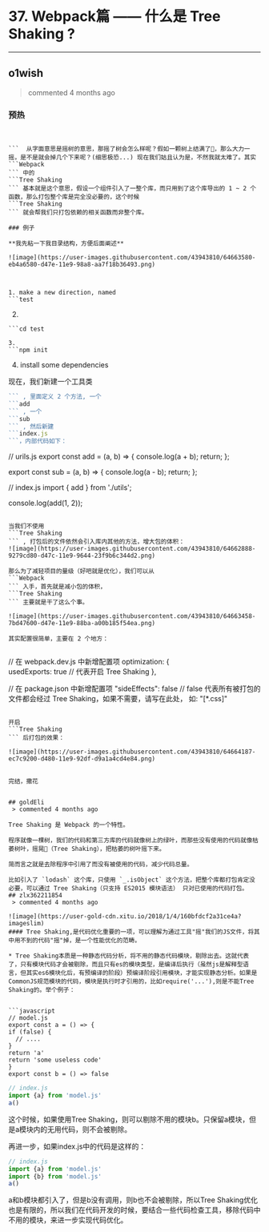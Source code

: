 
 # 37. Webpack篇 —— 什么是 Tree Shaking ? 
 

      
 ***
## o1wish 
 > commented 4 months ago 

### 预热

​
```Tree Shaking
```  从字面意思是摇树的意思，那摇了树会怎么样呢？假如一颗树上结满了🍐，那么大力一摇，是不是就会掉几个下来呢？(细思极恐...) 现在我们姑且认为是，不然我就太难了。其实 
```Webpack
``` 中的 
```Tree Shaking
``` 基本就是这个意思，假设一个组件引入了一整个库，而只用到了这个库导出的 1 ~ 2 个函数，那么打包整个库是完全没必要的，这个时候 
```Tree Shaking
``` 就会帮我们只打包依赖的相关函数而非整个库。

### 例子

**我先粘一下我目录结构，方便后面阐述**

![image](https://user-images.githubusercontent.com/43943810/64663580-eb4a6580-d47e-11e9-98a8-aa7f18b36493.png)



1. make a new direction, named 
```test
```
2. 
```
```cd test
```
```
3. 
```npm init
```
4. install some dependencies

现在，我们新建一个工具类 
```util.js
``` , 里面定义 2 个方法, 一个 
```add
``` , 一个 
```sub
``` , 然后新建 
```index.js
```，内部代码如下：


```
// urils.js
export const add = (a, b) => {
  console.log(a + b);
  return;
};

export const sub = (a, b) => {
  console.log(a - b);
  return;
};

// index.js
import { add } from './utils';

console.log(add(1, 2));

```

当我们不使用 
```Tree Shaking
``` , 打包后的文件依然会引入库内其他的方法，增大包的体积：
![image](https://user-images.githubusercontent.com/43943810/64662888-9279cd80-d47c-11e9-9644-23f9b6c344d2.png)

那么为了减轻项目的量级（好吧就是优化），我们可以从 
```Webpack
``` 入手，首先就是减小包的体积，
```Tree Shaking
``` 主要就是干了这么个事。

![image](https://user-images.githubusercontent.com/43943810/64663458-7bd47600-d47e-11e9-88ba-a00b185f54ea.png)

其实配置很简单，主要在 2 个地方：


```
// 在 webpack.dev.js 中新增配置项
optimization: {  
  usedExports: true // 代表开启 Tree Shaking
},

// 在 package.json 中新增配置项
"sideEffects": false   // false 代表所有被打包的文件都会经过 Tree Shaking，如果不需要，请写在此处， 如: "[*.css]"

```

开启 
```Tree Shaking
``` 后打包的效果：

![image](https://user-images.githubusercontent.com/43943810/64664187-ec7c9200-d480-11e9-92df-d9a1a4cd4e84.png)


完结，撒花


## goldEli 
 > commented 4 months ago 

Tree Shaking 是 Webpack 的一个特性。

程序就像一棵树，我们的代码和第三方库的代码就像树上的绿叶，而那些没有使用的代码就像枯萎树叶，摇晃🌲（Tree Shaking），把枯萎的树叶摇下来。

简而言之就是去除程序中引用了而没有被使用的代码，减少代码总量。

比如引入了 `lodash` 这个库，只使用 `_.isObject` 这个方法，把整个库都打包肯定没必要，可以通过 Tree Shaking（只支持 ES2015 模块语法） 只对已使用的代码打包。
## zlx362211854 
 > commented 4 months ago 

![image](https://user-gold-cdn.xitu.io/2018/1/4/160bfdcf2a31ce4a?imageslim)
#### Tree Shaking,是代码优化重要的一项，可以理解为通过工具"摇"我们的JS文件，将其中用不到的代码"摇"掉，是一个性能优化的范畴。

* Tree Shaking本质是一种静态代码分析，将不用的静态代码模块，剔除出去。这就代表了，只有模块代码才会被剔除，而且只有es的模块类型，是编译后执行（虽然js是解释型语言，但其实es6模块化后，有预编译的阶段）预编译阶段引用模块，才能实现静态分析。如果是CommonJS规范模块的代码，模块是执行时才引用的，比如require('...'),则是不能Tree Shaking的。举个例子：


```javascript
// model.js
export const a = () => {
if (false) {
  // ....
}
return 'a'
return 'some useless code'
}
export const b = () => false

```

```javascript
// index.js
import {a} from 'model.js'
a()

```
这个时候，如果使用Tree Shaking，则可以剔除不用的模块b。只保留a模块，但是a模块内的无用代码，则不会被剔除。

再进一步，如果index.js中的代码是这样的：

```javascript
// index.js
import {a} from 'model.js'
import {b} from 'model.js'
a()

```
a和b模块都引入了，但是b没有调用，则b也不会被剔除，所以Tree Shaking优化也是有限的，所以我们在代码开发的时候，要结合一些代码检查工具，移除代码中不用的模块，来进一步实现代码优化。

